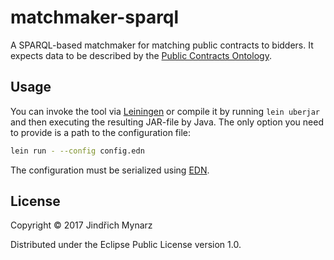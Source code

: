 # matchmaker-sparql

A SPARQL-based matchmaker for matching public contracts to bidders. It expects data to be described by the [Public Contracts Ontology](http://purl.org/procurement/public-contracts#).

## Usage

You can invoke the tool via [Leiningen](https://leiningen.org) or compile it by running `lein uberjar` and then executing the resulting JAR-file by Java. The only option you need to provide is a path to the configuration file:

```sh
lein run - --config config.edn
```

The configuration must be serialized using [EDN](https://github.com/edn-format/edn).

## License

Copyright © 2017 Jindřich Mynarz

Distributed under the Eclipse Public License version 1.0. 
